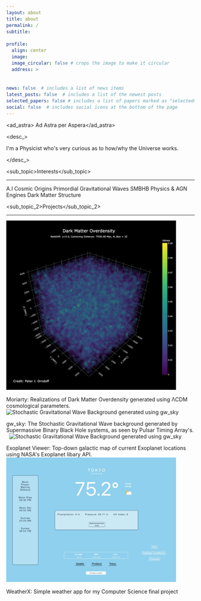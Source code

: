 ```yaml
---
layout: about
title: about
permalink: /
subtitle:

profile:
  align: center
  image:
  image_circular: false # crops the image to make it circular
  address: >
    

news: false  # includes a list of news items
latest_posts: false  # includes a list of the newest posts
selected_papers: false # includes a list of papers marked as "selected={true}"
social: false  # includes social icons at the bottom of the page
---
```

<ad_astra> Ad Astra per Aspera</ad_astra>

<desc_> <p> I'm a Physicist who's very curious as to how/why the Universe works. </p> </desc_>

<sub_topic>Interests</sub_topic>
<hr>
<r_int>A.I</r_int>
<r_int>Cosmic Origins</r_int>
<r_int>Primordial Gravitational Waves</r_int>
<r_int>SMBHB Physics &amp; AGN Engines</r_int>
<r_int>Dark Matter Structure</r_int>


<sub_topic_2>Projects</sub_topic_2>
<hr>

<img src="assets\img\dmo.png" alt="Stochastic Gravitational Wave Background generated using gw_sky" width="90%" height="90%">
<r_int>  <p> Moriarty: Realizations of Dark Matter Overdensity generated using ΛCDM cosmological parameters.
&nbsp;
<img src="assets/gif/gwb.gif" alt="Stochastic Gravitational Wave Background generated using gw_sky" width="90%" height="90%">
<p> gw_sky:  The Stochastic Gravitational Wave background generated by Supermassive Binary Black Hole systems, as seen by Pulsar Timing Array's.
&nbsp;
<img src="assets\img\mwm.png" alt="Stochastic Gravitational Wave Background generated using gw_sky" width="90%" height="90%">
<r_int>  <p> Exoplanet Viewer: Top-down galactic map of current Exoplanet locations using NASA's Exoplanet libary API.
&nbsp;
<img src="assets\img\wa.png" alt="Stochastic Gravitational Wave Background generated using gw_sky" width="90%" height="90%">
<r_int>  <p> WeatherX: Simple weather app for my Computer Science final project 


